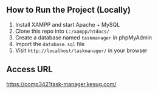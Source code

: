 ## How to Run the Project (Locally)

1. Install XAMPP and start Apache + MySQL
2. Clone this repo into `C:/xampp/htdocs/`
3. Create a database named `taskmanager` in phpMyAdmin
4. Import the `database.sql` file
5. Visit `http://localhost/taskmanager/` in your browser

## Access URL
https://comp3421task-manager.kesug.com/
